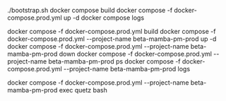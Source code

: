 ./bootstrap.sh
docker compose build
docker compose -f docker-compose.prod.yml up -d
docker compose logs

docker compose -f docker-compose.prod.yml build
docker compose -f docker-compose.prod.yml --project-name beta-mamba-pm-prod up -d
docker compose -f docker-compose.prod.yml --project-name beta-mamba-pm-prod down
docker compose -f docker-compose.prod.yml --project-name beta-mamba-pm-prod ps
docker compose -f docker-compose.prod.yml --project-name beta-mamba-pm-prod logs

docker compose -f docker-compose.prod.yml --project-name beta-mamba-pm-prod exec quetz bash

